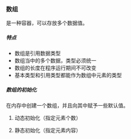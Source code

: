 ### 数组

是一种容器，可以存放多个数据值。

##### 特点

- 数组是引用数据类型
- 数组当中的多个数据，类型必须统一
- 数组的长度在程序运行期间不可改变
- 基本类型和引用类型都能作为数组中元素的类型

##### 数组的初始化

在内存中创建一个数组，并且向其中赋予一些默认值。

1. 动态初始化（指定元素个数）



2. 静态初始化（指定元素内容）